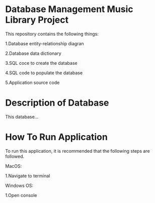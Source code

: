 # Database Management Music Library Project
This repository contains the following things:

1.Database entity-relationship diagran

2.Database data dictionary

3.SQL coce to create the database

4.SQL code to populate the database

5.Application source code


# Description of Database
This database...

# How To Run Application
To run this application, it is recommended that the following steps are followed.

MacOS:

1.Navigate to terminal


Windows OS:

1.Open console
